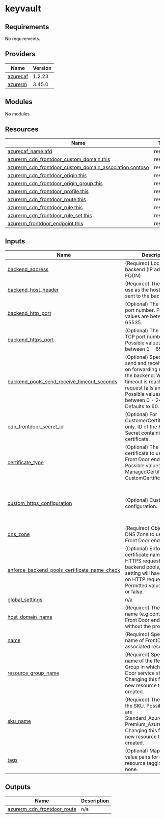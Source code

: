 # keyvault

<!-- BEGINNING OF PRE-COMMIT-TERRAFORM DOCS HOOK -->
## Requirements

No requirements.

## Providers

| Name | Version |
|------|---------|
| <a name="provider_azurecaf"></a> [azurecaf](#provider\_azurecaf) | 1.2.23 |
| <a name="provider_azurerm"></a> [azurerm](#provider\_azurerm) | 3.45.0 |

## Modules

No modules.

## Resources

| Name | Type |
|------|------|
| [azurecaf_name.afd](https://registry.terraform.io/providers/aztfmod/azurecaf/latest/docs/resources/name) | resource |
| [azurerm_cdn_frontdoor_custom_domain.this](https://registry.terraform.io/providers/hashicorp/azurerm/latest/docs/resources/cdn_frontdoor_custom_domain) | resource |
| [azurerm_cdn_frontdoor_custom_domain_association.contoso](https://registry.terraform.io/providers/hashicorp/azurerm/latest/docs/resources/cdn_frontdoor_custom_domain_association) | resource |
| [azurerm_cdn_frontdoor_origin.this](https://registry.terraform.io/providers/hashicorp/azurerm/latest/docs/resources/cdn_frontdoor_origin) | resource |
| [azurerm_cdn_frontdoor_origin_group.this](https://registry.terraform.io/providers/hashicorp/azurerm/latest/docs/resources/cdn_frontdoor_origin_group) | resource |
| [azurerm_cdn_frontdoor_profile.this](https://registry.terraform.io/providers/hashicorp/azurerm/latest/docs/resources/cdn_frontdoor_profile) | resource |
| [azurerm_cdn_frontdoor_route.this](https://registry.terraform.io/providers/hashicorp/azurerm/latest/docs/resources/cdn_frontdoor_route) | resource |
| [azurerm_cdn_frontdoor_rule.this](https://registry.terraform.io/providers/hashicorp/azurerm/latest/docs/resources/cdn_frontdoor_rule) | resource |
| [azurerm_cdn_frontdoor_rule_set.this](https://registry.terraform.io/providers/hashicorp/azurerm/latest/docs/resources/cdn_frontdoor_rule_set) | resource |
| [azurerm_frontdoor_endpoint.this](https://registry.terraform.io/providers/hashicorp/azurerm/latest/docs/resources/frontdoor_endpoint) | resource |

## Inputs

| Name | Description | Type | Default | Required |
|------|-------------|------|---------|:--------:|
| <a name="input_backend_address"></a> [backend\_address](#input\_backend\_address) | (Required) Location of the backend (IP address or FQDN) | `string` | n/a | yes |
| <a name="input_backend_host_header"></a> [backend\_host\_header](#input\_backend\_host\_header) | (Required) The value to use as the host header sent to the backend. | `string` | n/a | yes |
| <a name="input_backend_http_port"></a> [backend\_http\_port](#input\_backend\_http\_port) | (Optional) The HTTP TCP port number. Possible values are between 1 - 65535. | `number` | `80` | no |
| <a name="input_backend_https_port"></a> [backend\_https\_port](#input\_backend\_https\_port) | (Optional) The HTTPS TCP port number. Possible values are between 1 - 65535. | `number` | `443` | no |
| <a name="input_backend_pools_send_receive_timeout_seconds"></a> [backend\_pools\_send\_receive\_timeout\_seconds](#input\_backend\_pools\_send\_receive\_timeout\_seconds) | (Optional) Specifies the send and receive timeout on forwarding request to the backend. When the timeout is reached, the request fails and returns. Possible values are between 0 - 240. Defaults to 60. | `number` | `60` | no |
| <a name="input_cdn_frontdoor_secret_id"></a> [cdn\_frontdoor\_secret\_id](#input\_cdn\_frontdoor\_secret\_id) | (Optional) For CustomerCertificates only. ID of the Key Vault Secret containing the certificate. | `string` | `null` | no |
| <a name="input_certificate_type"></a> [certificate\_type](#input\_certificate\_type) | (Optional) The type of certificate to use for the Front Door endpoint. Possible values are ManagedCertificate or CustomCertificate. | `string` | `"ManagedCertificate"` | no |
| <a name="input_custom_https_configuration"></a> [custom\_https\_configuration](#input\_custom\_https\_configuration) | (Optional) Custom HTTPS configuration. | <pre>object({<br>    certificate_source      = string<br>    certificate_secret_name = string<br>    certificate_vault_id    = string<br>  })</pre> | `null` | no |
| <a name="input_dns_zone"></a> [dns\_zone](#input\_dns\_zone) | (Required) Object of the DNS Zone to use for the Front Door endpoint. | `map(any)` | n/a | yes |
| <a name="input_enforce_backend_pools_certificate_name_check"></a> [enforce\_backend\_pools\_certificate\_name\_check](#input\_enforce\_backend\_pools\_certificate\_name\_check) | (Optional) Enforce certificate name check on HTTPS requests to all backend pools, this setting will have no effect on HTTP requests. Permitted values are true or false. | `bool` | `false` | no |
| <a name="input_global_settings"></a> [global\_settings](#input\_global\_settings) | n/a | `any` | n/a | yes |
| <a name="input_host_domain_name"></a> [host\_domain\_name](#input\_host\_domain\_name) | (Required) The domain name (e.g contoso) of the Front Door endpoint without the protocol. | `string` | n/a | yes |
| <a name="input_name"></a> [name](#input\_name) | (Required) Specifies the name of FrontDoor and associated resources. | `string` | n/a | yes |
| <a name="input_resource_group_name"></a> [resource\_group\_name](#input\_resource\_group\_name) | (Required) Specifies the name of the Resource Group in which the Front Door service should exist. Changing this forces a new resource to be created. | `string` | n/a | yes |
| <a name="input_sku_name"></a> [sku\_name](#input\_sku\_name) | (Required) The name of the SKU. Possible values are Standard\_AzureFrontDoor, Premium\_AzureFrontDoor. Changing this forces a new resource to be created. | `string` | `"Standard_AzureFrontDoor"` | no |
| <a name="input_tags"></a> [tags](#input\_tags) | (Optional) Map of key value pairs for the resource tagging. Default: none. | `map(any)` | `{}` | no |

## Outputs

| Name | Description |
|------|-------------|
| <a name="output_azurerm_cdn_frontdoor_route"></a> [azurerm\_cdn\_frontdoor\_route](#output\_azurerm\_cdn\_frontdoor\_route) | n/a |
<!-- END OF PRE-COMMIT-TERRAFORM DOCS HOOK -->
